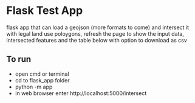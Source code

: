# Flask Test App
flask app that can load a geojson (more formats to come) and intersect it with legal land use poloygons, refresh the page to show the input data, intersected features and the table below with option to download as csv

## To run
- open cmd or terminal
- cd to flask_app folder
- python -m app 
- in web browser enter http://localhost:5000/intersect
